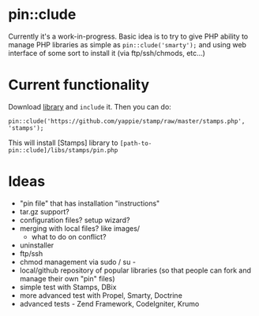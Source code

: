 pin::clude
==========

Currently it's a work-in-progress. 
Basic idea is to try to give PHP ability to manage PHP libraries as simple as `pin::clude('smarty');` and using web interface of some sort to install it (via ftp/ssh/chmods, etc...)

Current functionality
=====================

Download [library](https://github.com/yappie/pin--clude/raw/master/libs/index.php) and `include` it. 
Then you can do:

    pin::clude('https://github.com/yappie/stamp/raw/master/stamps.php', 'stamps');

This will install [Stamps] library to `[path-to-pin::clude]/libs/stamps/pin.php`

Ideas
=====

* "pin file" that has installation "instructions"
* tar.gz support?
* configuration files? setup wizard?
* merging with local files? like images/
  * what to do on conflict?
* uninstaller
* ftp/ssh
* chmod management via sudo / su -
* local/github repository of popular libraries (so that people can fork and manage their own "pin" files)
* simple test with Stamps, DBix
* more advanced test with Propel, Smarty, Doctrine
* advanced tests - Zend Framework, CodeIgniter, Krumo